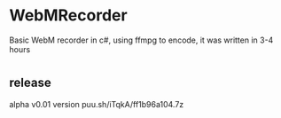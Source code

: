 # WebMRecorder
Basic WebM recorder in c#, using ffmpg to encode, it was written in 3-4 hours
#

## release ##
alpha v0.01 version
puu.sh/iTqkA/ff1b96a104.7z
#




